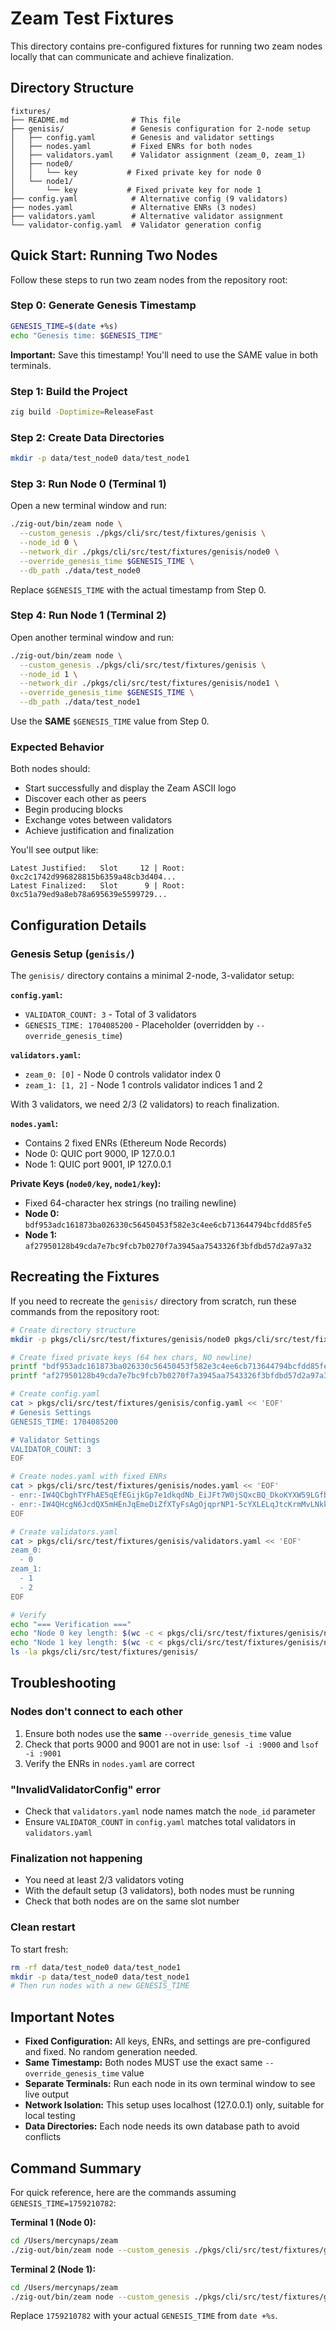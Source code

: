 # Zeam Test Fixtures

This directory contains pre-configured fixtures for running two zeam nodes locally that can communicate and achieve finalization.

## Directory Structure

```
fixtures/
├── README.md              # This file
├── genisis/               # Genesis configuration for 2-node setup
│   ├── config.yaml        # Genesis and validator settings
│   ├── nodes.yaml         # Fixed ENRs for both nodes
│   ├── validators.yaml    # Validator assignment (zeam_0, zeam_1)
│   ├── node0/
│   │   └── key           # Fixed private key for node 0
│   └── node1/
│       └── key           # Fixed private key for node 1
├── config.yaml            # Alternative config (9 validators)
├── nodes.yaml             # Alternative ENRs (3 nodes)
├── validators.yaml        # Alternative validator assignment
└── validator-config.yaml  # Validator generation config
```

## Quick Start: Running Two Nodes

Follow these steps to run two zeam nodes from the repository root:

### Step 0: Generate Genesis Timestamp

```bash
GENESIS_TIME=$(date +%s)
echo "Genesis time: $GENESIS_TIME"
```

**Important:** Save this timestamp! You'll need to use the SAME value in both terminals.

### Step 1: Build the Project

```bash
zig build -Doptimize=ReleaseFast
```

### Step 2: Create Data Directories

```bash
mkdir -p data/test_node0 data/test_node1
```

### Step 3: Run Node 0 (Terminal 1)

Open a new terminal window and run:

```bash
./zig-out/bin/zeam node \
  --custom_genesis ./pkgs/cli/src/test/fixtures/genisis \
  --node_id 0 \
  --network_dir ./pkgs/cli/src/test/fixtures/genisis/node0 \
  --override_genesis_time $GENESIS_TIME \
  --db_path ./data/test_node0
```

Replace `$GENESIS_TIME` with the actual timestamp from Step 0.

### Step 4: Run Node 1 (Terminal 2)

Open another terminal window and run:

```bash
./zig-out/bin/zeam node \
  --custom_genesis ./pkgs/cli/src/test/fixtures/genisis \
  --node_id 1 \
  --network_dir ./pkgs/cli/src/test/fixtures/genisis/node1 \
  --override_genesis_time $GENESIS_TIME \
  --db_path ./data/test_node1
```

Use the **SAME** `$GENESIS_TIME` value from Step 0.

### Expected Behavior

Both nodes should:
- Start successfully and display the Zeam ASCII logo
- Discover each other as peers
- Begin producing blocks
- Exchange votes between validators
- Achieve justification and finalization

You'll see output like:
```
Latest Justified:   Slot     12 | Root: 0xc2c1742d996828815b6359a48cb3d404...
Latest Finalized:   Slot      9 | Root: 0xc51a79ed9a8eb78a695639e5599729...
```

## Configuration Details

### Genesis Setup (`genisis/`)

The `genisis/` directory contains a minimal 2-node, 3-validator setup:

**`config.yaml`:**
- `VALIDATOR_COUNT: 3` - Total of 3 validators
- `GENESIS_TIME: 1704085200` - Placeholder (overridden by `--override_genesis_time`)

**`validators.yaml`:**
- `zeam_0: [0]` - Node 0 controls validator index 0
- `zeam_1: [1, 2]` - Node 1 controls validator indices 1 and 2

With 3 validators, we need 2/3 (2 validators) to reach finalization.

**`nodes.yaml`:**
- Contains 2 fixed ENRs (Ethereum Node Records)
- Node 0: QUIC port 9000, IP 127.0.0.1
- Node 1: QUIC port 9001, IP 127.0.0.1

**Private Keys (`node0/key`, `node1/key`):**
- Fixed 64-character hex strings (no trailing newline)
- **Node 0:** `bdf953adc161873ba026330c56450453f582e3c4ee6cb713644794bcfdd85fe5`
- **Node 1:** `af27950128b49cda7e7bc9fcb7b0270f7a3945aa7543326f3bfdbd57d2a97a32`

## Recreating the Fixtures

If you need to recreate the `genisis/` directory from scratch, run these commands from the repository root:

```bash
# Create directory structure
mkdir -p pkgs/cli/src/test/fixtures/genisis/node0 pkgs/cli/src/test/fixtures/genisis/node1

# Create fixed private keys (64 hex chars, NO newline)
printf "bdf953adc161873ba026330c56450453f582e3c4ee6cb713644794bcfdd85fe5" > pkgs/cli/src/test/fixtures/genisis/node0/key
printf "af27950128b49cda7e7bc9fcb7b0270f7a3945aa7543326f3bfdbd57d2a97a32" > pkgs/cli/src/test/fixtures/genisis/node1/key

# Create config.yaml
cat > pkgs/cli/src/test/fixtures/genisis/config.yaml << 'EOF'
# Genesis Settings
GENESIS_TIME: 1704085200

# Validator Settings  
VALIDATOR_COUNT: 3
EOF

# Create nodes.yaml with fixed ENRs
cat > pkgs/cli/src/test/fixtures/genisis/nodes.yaml << 'EOF'
- enr:-IW4QCbghTYFhAE5qEfEGijkGp7e1dkqdNb_EiJFt7W0jSQxcBQ_DkoKYXW59LGfbn20GmRT-FGoSGfN58hiVS0_STaAgmlkgnY0gmlwhH8AAAGEcXVpY4IjKIlzZWNwMjU2azGhAhMMnGF1rmIPQ9tWgqfkNmvsG-aIyc9EJU5JFo3Tegys
- enr:-IW4QHcgN6JcdQX5mHEnJqEmeDiZfXTyFsAgOjqprNP1-5cYXLELqJtcKrmMvLNkkXXMy8SOTI90oTkCVY3yIEhR-G2AgmlkgnY0gmlwhH8AAAGEcXVpY4IjKYlzZWNwMjU2azGhA5_HplOwUZ8wpF4O3g4CBsjRMI6kQYT7ph5LkeKzLgTS
EOF

# Create validators.yaml
cat > pkgs/cli/src/test/fixtures/genisis/validators.yaml << 'EOF'
zeam_0:
  - 0
zeam_1:
  - 1
  - 2
EOF

# Verify
echo "=== Verification ==="
echo "Node 0 key length: $(wc -c < pkgs/cli/src/test/fixtures/genisis/node0/key) (should be 64)"
echo "Node 1 key length: $(wc -c < pkgs/cli/src/test/fixtures/genisis/node1/key) (should be 64)"
ls -la pkgs/cli/src/test/fixtures/genisis/
```

## Troubleshooting

### Nodes don't connect to each other

1. Ensure both nodes use the **same** `--override_genesis_time` value
2. Check that ports 9000 and 9001 are not in use: `lsof -i :9000` and `lsof -i :9001`
3. Verify the ENRs in `nodes.yaml` are correct

### "InvalidValidatorConfig" error

- Check that `validators.yaml` node names match the `node_id` parameter
- Ensure `VALIDATOR_COUNT` in `config.yaml` matches total validators in `validators.yaml`

### Finalization not happening

- You need at least 2/3 validators voting
- With the default setup (3 validators), both nodes must be running
- Check that both nodes are on the same slot number

### Clean restart

To start fresh:

```bash
rm -rf data/test_node0 data/test_node1
mkdir -p data/test_node0 data/test_node1
# Then run nodes with a new GENESIS_TIME
```

## Important Notes

- **Fixed Configuration:** All keys, ENRs, and settings are pre-configured and fixed. No random generation needed.
- **Same Timestamp:** Both nodes MUST use the exact same `--override_genesis_time` value
- **Separate Terminals:** Run each node in its own terminal window to see live output
- **Network Isolation:** This setup uses localhost (127.0.0.1) only, suitable for local testing
- **Data Directories:** Each node needs its own database path to avoid conflicts

## Command Summary

For quick reference, here are the commands assuming `GENESIS_TIME=1759210782`:

**Terminal 1 (Node 0):**
```bash
cd /Users/mercynaps/zeam
./zig-out/bin/zeam node --custom_genesis ./pkgs/cli/src/test/fixtures/genisis --node_id 0 --network_dir ./pkgs/cli/src/test/fixtures/genisis/node0 --override_genesis_time 1759210782 --db_path ./data/test_node0
```

**Terminal 2 (Node 1):**
```bash
cd /Users/mercynaps/zeam
./zig-out/bin/zeam node --custom_genesis ./pkgs/cli/src/test/fixtures/genisis --node_id 1 --network_dir ./pkgs/cli/src/test/fixtures/genisis/node1 --override_genesis_time 1759210782 --db_path ./data/test_node1
```

Replace `1759210782` with your actual `GENESIS_TIME` from `date +%s`.
